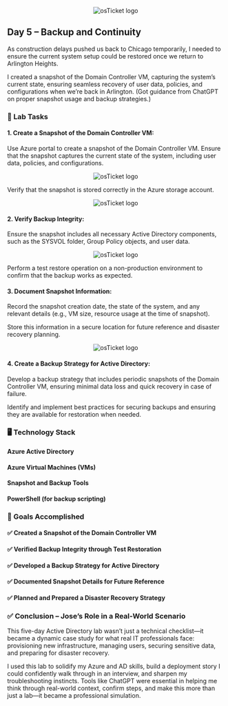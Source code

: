 <p align="center">
<img src="https://i.imgur.com/pqTjnLb.png" alt="osTicket logo"/>
</p>

## Day 5 – Backup and Continuity

As construction delays pushed us back to Chicago temporarily, I needed to ensure the current system setup could be restored once we return to Arlington Heights.

I created a snapshot of the Domain Controller VM, capturing the system’s current state, ensuring seamless recovery of user data, policies, and configurations when we’re back in Arlington. (Got guidance from ChatGPT on proper snapshot usage and backup strategies.)

### 🧪 Lab Tasks

#### 1. Create a Snapshot of the Domain Controller VM:

Use Azure portal to create a snapshot of the Domain Controller VM. Ensure that the snapshot captures the current state of the system, including user data, policies, and configurations.

<p align="center">
<img src="https://i.imgur.com/1k6Cndm.png" alt="osTicket logo"/>
</p>

Verify that the snapshot is stored correctly in the Azure storage account.

<p align="center">
<img src="https://i.imgur.com/BIEWRLD.png" alt="osTicket logo"/>
</p>

#### 2. Verify Backup Integrity:

Ensure the snapshot includes all necessary Active Directory components, such as the SYSVOL folder, Group Policy objects, and user data.

<p align="center">
<img src="https://i.imgur.com/tRETr37.png" alt="osTicket logo"/>
</p>

Perform a test restore operation on a non-production environment to confirm that the backup works as expected.

#### 3. Document Snapshot Information:

Record the snapshot creation date, the state of the system, and any relevant details (e.g., VM size, resource usage at the time of snapshot).

Store this information in a secure location for future reference and disaster recovery planning.

<p align="center">
<img src="https://i.imgur.com/Yb6iUfh.png" alt="osTicket logo"/>
</p>

#### 4. Create a Backup Strategy for Active Directory:

Develop a backup strategy that includes periodic snapshots of the Domain Controller VM, ensuring minimal data loss and quick recovery in case of failure.

Identify and implement best practices for securing backups and ensuring they are available for restoration when needed.

### 🖥️ Technology Stack
#### Azure Active Directory

#### Azure Virtual Machines (VMs)

#### Snapshot and Backup Tools

#### PowerShell (for backup scripting)

### 🎯 Goals Accomplished
#### ✅ Created a Snapshot of the Domain Controller VM

#### ✅ Verified Backup Integrity through Test Restoration

#### ✅ Developed a Backup Strategy for Active Directory

#### ✅ Documented Snapshot Details for Future Reference

#### ✅ Planned and Prepared a Disaster Recovery Strategy

### ✅ Conclusion – Jose’s Role in a Real-World Scenario
This five-day Active Directory lab wasn’t just a technical checklist—it became a dynamic case study for what real IT professionals face: provisioning new infrastructure, managing users, securing sensitive data, and preparing for disaster recovery.

I used this lab to solidify my Azure and AD skills, build a deployment story I could confidently walk through in an interview, and sharpen my troubleshooting instincts. Tools like ChatGPT were essential in helping me think through real-world context, confirm steps, and make this more than just a lab—it became a professional simulation.
